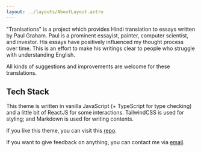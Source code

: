 ```yaml
---
layout: ../layouts/AboutLayout.astro
---
```


"Tranlsations" is a project which provides Hindi translation to essays written by Paul Graham. Paul is a prominent essayist, painter, computer scientist, and investor. His essays have positively influenced my thought process over time. This is an effort to make his writings clear to people who struggle with understanding English.

All kinds of suggestions and improvements are welcome for these translations.

## Tech Stack

This theme is written in vanilla JavaScript (+ TypeScript for type checking) and a little bit of ReactJS for some interactions. TailwindCSS is used for styling; and Markdown is used for writing contents.

If you like this theme, you can visit this [repo](https://github.com/satnaing/astro-paper).

If you want to give feedback on anything, you can contact me via [email](mailto:jayantjakhar17@gmail.com).
